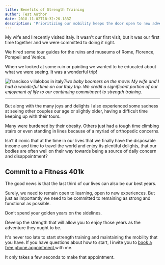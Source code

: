 ```yaml
---
title: Benefits of Strength Training
author: Test Author
date: 2018-11-02T18:32:26.183Z
description: 'Prioritizing our mobility keeps the door open to new adventures. '
---
```

My wife and I recently visited Italy. It wasn't our first visit, but it was our first time together and we were committed to doing it right. 

We hired some tour guides for the ruins and museums of Rome, Florence, Pompeii and Venice. 

When we looked at some ruin or painting we wanted to be educated about what we were seeing. It was a wonderful trip!

![francisco villalobos in italy](/img/francisco-villalobos-italy-trip.png "francisco villallobos in italy")_Two baby boomers on the move: My wife and I had a wonderful time on our Italy trip. We credit a significant portion of our enjoyment of life to our continuing commitment to strength training._<hr>

But along with the many joys and delights I also experienced some sadness at seeing other couples our age or slightly older, having a difficult time keeping up with their tours. 

Many were burdened by their obesity. Others just had a tough time climbing stairs or even standing in lines because of a myriad of orthopedic concerns.

Isn’t it ironic that at the time in our lives that we finally have the disposable income and time to travel the world and enjoy its plentiful delights, that our bodies are often well on their way towards being a source of daily concern and disappointment?

## Commit to a Fitness 401k

The good news is that the last third of our lives can also be our best years. 

Surely, we need to remain open to learning, open to new experiences. But just as importantly we need to be committed to remaining as strong and functional as possible. 

Don’t spend your golden years on the sidelines. 

Develop the strength that will allow you to enjoy those years as the adventure they ought to be.

It's never too late to start strength training and maintaining the mobility that you have. If you have questions about how to start, I invite you to [book a free phone appointment ](https://calendly.com/isfny/15min)with me. 

It only takes a few seconds to make that appointment.
